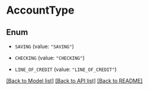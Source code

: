 # AccountType

## Enum


* `SAVING` (value: `"SAVING"`)

* `CHECKING` (value: `"CHECKING"`)

* `LINE_OF_CREDIT` (value: `"LINE_OF_CREDIT"`)


[[Back to Model list]](../../README.md#documentation-for-models) [[Back to API list]](../../README.md#documentation-for-api-endpoints) [[Back to README]](../../README.md)


